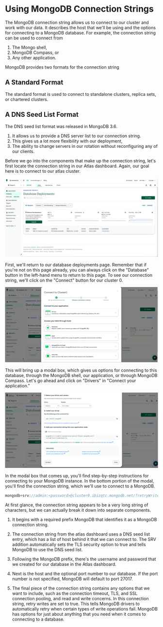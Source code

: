 # **Using MongoDB Connection Strings**

The MongoDB connection string allows us to connect to our cluster and work with our data. It describes the host that we'll be using and the options for connecting to a MongoDB database. For example, the connection string can be used to connect from 
1. The Mongo shell, 
2. MongoDB Compass, or 
3. Any other application. 

MongoDB provides two formats for the connection string

## **A Standard Format** 

The standard format is used to connect to standalone clusters, replica sets, or chartered clusters. 

## **A DNS Seed List Format** 

The DNS seed list format was released in MongoDB 3.6. 

1. It allows us to provide a DNS server list to our connection string. 
2. This gives us a lot more flexibility with our deployment, 
3. The ability to change servers in our rotation without reconfiguring any of our clients. 

Before we go into the components that make up the connection string, let's first locate the connection string in our Atlas dashboard. Again, our goal here is to connect to our atlas cluster. 

![Connection String](./assets/images/String.png)

First, we'll return to our database deployments page. Remember that if you're not on this page already, you can always click on the "Database" button in the left-hand menu to return to this page. To see our connection string, we'll click on the "Connect" button for our cluster 0.

![Connection String](./assets/images/String1.png)

This will bring up a modal box, which gives us options for connecting to this database, through the MongoDB shell, our application, or through MongoDB Compass. Let's go ahead and click on "Drivers" in "Connect your application." 

![Connection String](./assets/images/String2.png)

In the modal box that comes up, you'll find step-by-step instructions for connecting to your MongoDB instance. In the bottom portion of the modal, you'll find the connection string, which we'll use to connect to a MongoDB. 


~~~js
mongodb+srv://admin:<password>@cluster0.ibizqtc.mongodb.net/?retryWrites=true&w=majority
~~~

At first glance, the connection string appears to be a very long string of characters, but we can actually break it down into separate components. 

1. It begins with a required prefix MongoDB that identifies it as a MongoDB connection string. 

2. The connection string from the atlas dashboard uses a DNS seed list entry, which has a list of host behind it that we can connect to. The SRV addition automatically sets the TLS security option to true and tells MongoDB to use the DNS seed list. 

3. Following the MongoDB prefix, there's the username and password that we created for our database in the Atlas dashboard. 

4. Next is the host and the optional port number to our database. If the port number is not specified, MongoDB will default to port 27017. 

5. The final piece of the connection string contains any options that we want to include, such as the connection timeout, TLS, and SSL connection pooling, and read and write concerns. In this connection string, retry writes are set to true. This tells MongoDB drivers to automatically retry when certain types of write operations fail. MongoDB has options for just about anything that you need when it comes to connecting to a database. 

